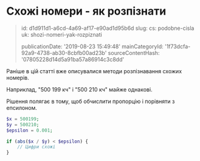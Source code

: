 Схожі номери - як розпізнати
============================

> id: d1d911d1-a6cd-4a69-af17-e90ad1d95b6d
> slug:
> 	cs: podobne-cisla
> 	uk: shozi-nomeri-yak-rozpiznati
> 
> publicationDate: '2019-08-23 15:49:48'
> mainCategoryId: '1f73dcfa-92a9-4738-ab30-8cbfb00ad23b'
> sourceContentHash: '07805228d14d5a91ba57a86914c3c8dd'

Раніше в цій статті вже описувалися методи розпізнавання схожих номерів.

Наприклад, "500 199 кч" і "500 210 кч" майже однакові.

Рішення полягає в тому, щоб обчислити пропорцію і порівняти з епсилоном.

```php
$x = 500199;
$y = 500210;
$epsilon = 0.001;

if (abs($x / $y) < $epsilon) {
    // Цифри схожі
}
```
